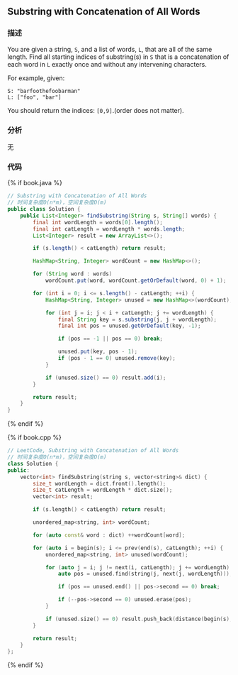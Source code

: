 ## Substring with Concatenation of All Words


### 描述

You are given a string, `S`, and a list of words, `L`, that are all of the same length. Find all starting indices of substring(s) in `S` that is a concatenation of each word in `L` exactly once and without any intervening characters.

For example, given: 

```
S: "barfoothefoobarman"
L: ["foo", "bar"]
```

You should return the indices: `[0,9]`.(order does not matter).


### 分析

无


### 代码

{% if book.java %}
```java
// Substring with Concatenation of All Words
// 时间复杂度O(n*m)，空间复杂度O(m)
public class Solution {
    public List<Integer> findSubstring(String s, String[] words) {
        final int wordLength = words[0].length();
        final int catLength = wordLength * words.length;
        List<Integer> result = new ArrayList<>();

        if (s.length() < catLength) return result;

        HashMap<String, Integer> wordCount = new HashMap<>();

        for (String word : words)
            wordCount.put(word, wordCount.getOrDefault(word, 0) + 1);

        for (int i = 0; i <= s.length() - catLength; ++i) {
            HashMap<String, Integer> unused = new HashMap<>(wordCount);

            for (int j = i; j < i + catLength; j += wordLength) {
                final String key = s.substring(j, j + wordLength);
                final int pos = unused.getOrDefault(key, -1);

                if (pos == -1 || pos == 0) break;

                unused.put(key, pos - 1);
                if (pos - 1 == 0) unused.remove(key);
            }

            if (unused.size() == 0) result.add(i);
        }

        return result;
    }
}
```
{% endif %}

{% if book.cpp %}
```cpp
// LeetCode, Substring with Concatenation of All Words
// 时间复杂度O(n*m)，空间复杂度O(m)
class Solution {
public:
    vector<int> findSubstring(string s, vector<string>& dict) {
        size_t wordLength = dict.front().length();
        size_t catLength = wordLength * dict.size();
        vector<int> result;

        if (s.length() < catLength) return result;

        unordered_map<string, int> wordCount;

        for (auto const& word : dict) ++wordCount[word];

        for (auto i = begin(s); i <= prev(end(s), catLength); ++i) {
            unordered_map<string, int> unused(wordCount);

            for (auto j = i; j != next(i, catLength); j += wordLength) {
                auto pos = unused.find(string(j, next(j, wordLength)));

                if (pos == unused.end() || pos->second == 0) break;

                if (--pos->second == 0) unused.erase(pos);
            }

            if (unused.size() == 0) result.push_back(distance(begin(s), i));
        }

        return result;
    }
};
```
{% endif %}
